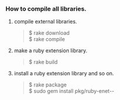 ### How to compile all libraries.

1. compile external libraries.
   
    > $ rake download  
    > $ rake compile

2. make a ruby extension library.

    > $ rake build

3. install a ruby extension library and so on.
   
    > $ rake package  
    > $ sudo gem install pkg/ruby-enet-<version>-<arch>  
